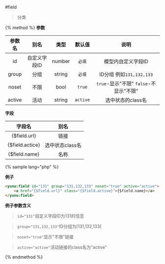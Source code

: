 #field

> 分类

{% method %}
**参数**

|参数名|别名|类型|默认值|说明|
|:----:|:--:|:--:|:----:|:--:|
|id|自定义字段ID|number|`必填`|模型内自定义字段ID|
|group|分组|string|`必填`|ID分组 例如`131,132,133`|
|noset|不限|bool|`true`|`true`-显示"不限" `false`-不显示"不限"|
|active|活动|string|`active`|选中状态的class名|

**字段**

|字段名|别名|
|:----:|:--:|
|{$field.url}|链接|
|{$field.actice}|选中状态class名|
|{$field.name}|名称|

{% sample lang="php" %}

**例子**

```html
<yunu:field id="131" group="131,132,133" noset="true" active="active">
    <a href="{$field.url}" class="{$field.active}">{$field.name}</a>
</yunu:field>
```

**例子参数含义**

>`id="131"`自定义字段ID为131的信息

>`group="131,132,133"`ID分组为[131,132,133]

>`noset="true"`显示"不限"链接

>`active="active"`活动链接的class名为"active"

{% endmethod %}